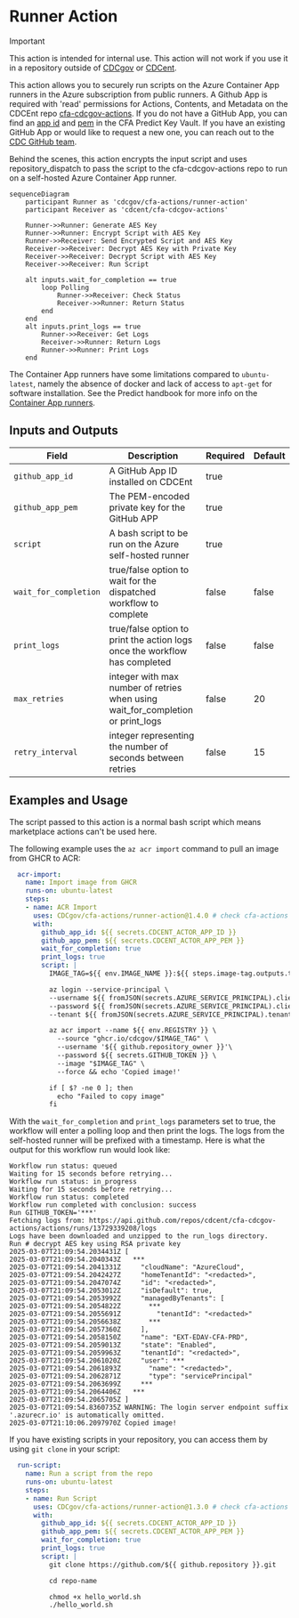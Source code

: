 # Runner Action

> [!IMPORTANT]
> This action is intended for internal use. This action will not work if you use it in a repository outside of [CDCgov](https://github.com/CDCgov) or [CDCent](https://github.com/cdcent).

This action allows you to securely run scripts on the Azure Container App runners in the Azure subscription from public runners. A Github App is required with 'read' permissions for Actions, Contents, and Metadata on the CDCEnt repo [cfa-cdcgov-actions](https://github.com/cdcent/cfa-cdcgov-actions).
If you do not have a GitHub App, you can find an [app id](https://portal.azure.com/#view/Microsoft_Azure_KeyVault/ListObjectVersionsRBACBlade/~/overview/objectType/secrets/objectId/https%3A%2F%2Fcfa-predict.vault.azure.net%2Fsecrets%2Fcfa-cdcgov-actions-app-id/vaultResourceUri/%2Fsubscriptions%2Fef340bd6-2809-4635-b18b-7e6583a8803b%2FresourceGroups%2FEXT-EDAV-CFA-PRD%2Fproviders%2FMicrosoft.KeyVault%2Fvaults%2FCFA-Predict/vaultId/%2Fsubscriptions%2Fef340bd6-2809-4635-b18b-7e6583a8803b%2FresourceGroups%2Fext-edav-cfa-prd%2Fproviders%2FMicrosoft.KeyVault%2Fvaults%2FCFA-Predict) and [pem](https://portal.azure.com/#view/Microsoft_Azure_KeyVault/ListObjectVersionsRBACBlade/~/overview/objectType/secrets/objectId/https%3A%2F%2Fcfa-predict.vault.azure.net%2Fsecrets%2Fcfa-cdcgov-actions-private-key/vaultResourceUri/%2Fsubscriptions%2Fef340bd6-2809-4635-b18b-7e6583a8803b%2FresourceGroups%2FEXT-EDAV-CFA-PRD%2Fproviders%2FMicrosoft.KeyVault%2Fvaults%2FCFA-Predict/vaultId/%2Fsubscriptions%2Fef340bd6-2809-4635-b18b-7e6583a8803b%2FresourceGroups%2Fext-edav-cfa-prd%2Fproviders%2FMicrosoft.KeyVault%2Fvaults%2FCFA-Predict) in the CFA Predict Key Vault.
If you have an existing GitHub App or would like to request a new one, you can reach out to the [CDC GitHub team](mailto:github@cdc.gov).

Behind the scenes, this action encrypts the input script and uses repository_dispatch to pass the script to the cfa-cdcgov-actions repo to run on a self-hosted Azure Container App runner.

```mermaid
sequenceDiagram
    participant Runner as 'cdcgov/cfa-actions/runner-action'
    participant Receiver as 'cdcent/cfa-cdcgov-actions'

    Runner->>Runner: Generate AES Key
    Runner->>Runner: Encrypt Script with AES Key
    Runner->>Receiver: Send Encrypted Script and AES Key
    Receiver->>Receiver: Decrypt AES Key with Private Key
    Receiver->>Receiver: Decrypt Script with AES Key
    Receiver->>Receiver: Run Script

    alt inputs.wait_for_completion == true
        loop Polling
            Runner->>Receiver: Check Status
            Receiver->>Runner: Return Status
        end
    end
    alt inputs.print_logs == true
        Runner->>Receiver: Get Logs
        Receiver->>Runner: Return Logs
        Runner->>Runner: Print Logs
    end
```

The Container App runners have some limitations compared to `ubuntu-latest`, namely the absence of docker and lack of access to `apt-get` for software installation. See the Predict handbook for more info on the [Container App runners](https://github.com/cdcent/cfa-predict-handbook/blob/main/docs/vap-5-Github-actions_runners.md).

## Inputs and Outputs

| Field                 | Description                                                                     | Required | Default |
| --------------------- | ------------------------------------------------------------------------------- | -------- | ------- |
| `github_app_id`       | A GitHub App ID installed on CDCEnt                                             | true     |         |
| `github_app_pem`      | The PEM-encoded private key for the GitHub APP                                  | true     |         |
| `script`              | A bash script to be run on the Azure self-hosted runner                         | true     |         |
| `wait_for_completion` | true/false option to wait for the dispatched workflow to complete               | false    | false   |
| `print_logs`          | true/false option to print the action logs once the workflow has completed      | false    | false   |
| `max_retries`         | integer with max number of retries when using wait_for_completion or print_logs | false    | 20      |
| `retry_interval`      | integer representing the number of seconds between retries                      | false    | 15      |

## Examples and Usage
The script passed to this action is a normal bash script which means marketplace actions can't be used here.

The following example uses the `az acr import` command to pull an image from GHCR to ACR:

```yaml
  acr-import:
    name: Import image from GHCR
    runs-on: ubuntu-latest
    steps:
    - name: ACR Import
      uses: CDCgov/cfa-actions/runner-action@1.4.0 # check cfa-actions repo for latest tag
      with:
        github_app_id: ${{ secrets.CDCENT_ACTOR_APP_ID }}
        github_app_pem: ${{ secrets.CDCENT_ACTOR_APP_PEM }}
        wait_for_completion: true
        print_logs: true
        script: |
          IMAGE_TAG=${{ env.IMAGE_NAME }}:${{ steps.image-tag.outputs.tag }}

          az login --service-principal \
          --username ${{ fromJSON(secrets.AZURE_SERVICE_PRINCIPAL).clientId }} \
          --password ${{ fromJSON(secrets.AZURE_SERVICE_PRINCIPAL).clientSecret }} \
          --tenant ${{ fromJSON(secrets.AZURE_SERVICE_PRINCIPAL).tenantId }}

          az acr import --name ${{ env.REGISTRY }} \
            --source "ghcr.io/cdcgov/$IMAGE_TAG" \
            --username '${{ github.repository_owner }}'\
            --password ${{ secrets.GITHUB_TOKEN }} \
            --image "$IMAGE_TAG" \
            --force && echo 'Copied image!'

          if [ $? -ne 0 ]; then
            echo "Failed to copy image"
          fi
```
With the `wait_for_completion` and `print_logs` parameters set to true, the workflow will enter a polling loop and then print the logs. The logs from the self-hosted runner will be prefixed with a timestamp. Here is what the output for this workflow run would look like:
```
Workflow run status: queued
Waiting for 15 seconds before retrying...
Workflow run status: in_progress
Waiting for 15 seconds before retrying...
Workflow run status: completed
Workflow run completed with conclusion: success
Run GITHUB_TOKEN='***'
Fetching logs from: https://api.github.com/repos/cdcent/cfa-cdcgov-actions/actions/runs/13729339208/logs
Logs have been downloaded and unzipped to the run_logs directory.
Run # decrypt AES key using RSA private key
2025-03-07T21:09:54.2034431Z [
2025-03-07T21:09:54.2040343Z   ***
2025-03-07T21:09:54.2041331Z     "cloudName": "AzureCloud",
2025-03-07T21:09:54.2042427Z     "homeTenantId": "<redacted>",
2025-03-07T21:09:54.2047074Z     "id": "<redacted>",
2025-03-07T21:09:54.2053012Z     "isDefault": true,
2025-03-07T21:09:54.2053992Z     "managedByTenants": [
2025-03-07T21:09:54.2054822Z       ***
2025-03-07T21:09:54.2055691Z         "tenantId": "<redacted>"
2025-03-07T21:09:54.2056638Z       ***
2025-03-07T21:09:54.2057360Z     ],
2025-03-07T21:09:54.2058150Z     "name": "EXT-EDAV-CFA-PRD",
2025-03-07T21:09:54.2059013Z     "state": "Enabled",
2025-03-07T21:09:54.2059963Z     "tenantId": "<redacted>",
2025-03-07T21:09:54.2061020Z     "user": ***
2025-03-07T21:09:54.2061893Z       "name": "<redacted>",
2025-03-07T21:09:54.2062871Z       "type": "servicePrincipal"
2025-03-07T21:09:54.2063699Z     ***
2025-03-07T21:09:54.2064406Z   ***
2025-03-07T21:09:54.2065705Z ]
2025-03-07T21:09:54.8360735Z WARNING: The login server endpoint suffix '.azurecr.io' is automatically omitted.
2025-03-07T21:10:06.2097970Z Copied image!
```
If you have existing scripts in your repository, you can access them by using `git clone` in your script:
```yaml
  run-script:
    name: Run a script from the repo
    runs-on: ubuntu-latest
    steps:
    - name: Run Script
      uses: CDCgov/cfa-actions/runner-action@1.3.0 # check cfa-actions repo for latest tag
      with:
        github_app_id: ${{ secrets.CDCENT_ACTOR_APP_ID }}
        github_app_pem: ${{ secrets.CDCENT_ACTOR_APP_PEM }}
        wait_for_completion: true
        print_logs: true
        script: |
          git clone https://github.com/${{ github.repository }}.git

          cd repo-name

          chmod +x hello_world.sh
          ./hello_world.sh
```
